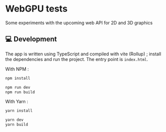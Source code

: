 # WebGPU tests

Some experiments with the upcoming web API for 2D and 3D graphics

## 💻 Development

The app is written using TypeScript and compiled with vite (Rollup) ; install the dependencies and run the project. The entry point is `index.html`.

With NPM :

```bash
npm install

npm run dev
npm run build
```

With Yarn :

```bash
yarn install

yarn dev
yarn build
```
